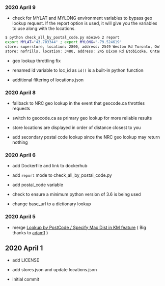 ### 2020 April 9

* check for MYLAT and MYLONG environment variables to bypass geo lookup request. If the report option is used, it will give you the variables to use along with the locations.
```bash
$ python check_all_by_postal_code.py m5e1w6 2 report
export MYLAT="43.703344" ; export MYLONG="-79.524619"
store: superstore, location: 2800, address: 2549 Weston Rd Toronto, Ontario M9N 2A7, approx 0 KM away
store: nofrills, location: 3480, address: 245 Dixon Rd Etobicoke, Ontario M9P 2M4, approx 1 KM away
```
* geo lookup throttling fix

* renamed id variable to loc_id as `id()` is a built-in python function

* additional filtering of locations.json

### 2020 April 8

* fallback to NRC geo lookup in the event that geocode.ca throttles requests

* switch to geocode.ca as primary geo lookup for more reliable results

* store locations are displayed in order of distance closest to you 

* add secondary postal code lookup since the NRC geo lookup may return nothing

### 2020 April 6

* add Dockerfile and link to dockerhub

* add `report` mode to check_all_by_postal_code.py

* add postal_code variable

* check to ensure a minimum python version of 3.6 is being used

* change base_url to a dictionary lookup

### 2020 April 5

* merge [Lookup by PostCode / Specify Max Dist in KM feature](https://github.com/shmick/pcexpress-pickup/pull/1) ( Big thanks to [adam1](https://github.com/1adam) )

## 2020 April 1

* add LICENSE

* add stores.json and update locations.json

* initial commit